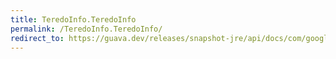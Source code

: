 ```yaml
---
title: TeredoInfo.TeredoInfo
permalink: /TeredoInfo.TeredoInfo/
redirect_to: https://guava.dev/releases/snapshot-jre/api/docs/com/google/common/net/InetAddresses.TeredoInfo.html#TeredoInfo-java.net.Inet4Address-java.net.Inet4Address-int-int-
---
```

